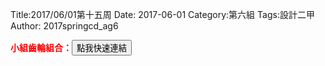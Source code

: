 Title:2017/06/01第十五周
Date: 2017-06-01
Category:第六組
Tags:設計二甲
Author: 2017springcd_ag6



<!-- PELICAN_END_SUMMARY -->

<b><font color="red">小組齒輪組合：</font></b><a href="https://40423126.github.io/2017springcd_hw/blog/20170601di-shi-wu-zhou.html"><button type="button" class="btn btn-primary btn-xs">點我快速連結</button></a>